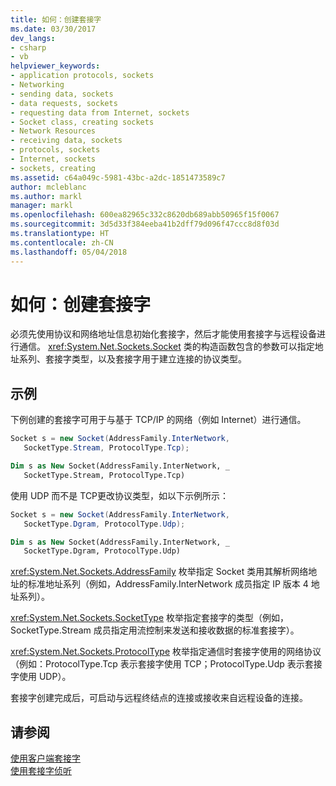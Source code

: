 ```yaml
---
title: 如何：创建套接字
ms.date: 03/30/2017
dev_langs:
- csharp
- vb
helpviewer_keywords:
- application protocols, sockets
- Networking
- sending data, sockets
- data requests, sockets
- requesting data from Internet, sockets
- Socket class, creating sockets
- Network Resources
- receiving data, sockets
- protocols, sockets
- Internet, sockets
- sockets, creating
ms.assetid: c64a049c-5981-43bc-a2dc-1851473589c7
author: mcleblanc
ms.author: markl
manager: markl
ms.openlocfilehash: 600ea82965c332c8620db689abb50965f15f0067
ms.sourcegitcommit: 3d5d33f384eeba41b2dff79d096f47ccc8d8f03d
ms.translationtype: HT
ms.contentlocale: zh-CN
ms.lasthandoff: 05/04/2018
---
```

# <a name="how-to-create-a-socket"></a>如何：创建套接字
必须先使用协议和网络地址信息初始化套接字，然后才能使用套接字与远程设备进行通信。 <xref:System.Net.Sockets.Socket> 类的构造函数包含的参数可以指定地址系列、套接字类型，以及套接字用于建立连接的协议类型。  
  
## <a name="example"></a>示例  
 下例创建的套接字可用于与基于 TCP/IP 的网络（例如 Internet）进行通信。  
  
```csharp  
Socket s = new Socket(AddressFamily.InterNetwork,   
   SocketType.Stream, ProtocolType.Tcp);  
```  
  
```vb  
Dim s as New Socket(AddressFamily.InterNetwork, _  
   SocketType.Stream, ProtocolType.Tcp)  
```  
  
 使用 UDP 而不是 TCP更改协议类型，如以下示例所示：  
  
```csharp  
Socket s = new Socket(AddressFamily.InterNetwork,   
   SocketType.Dgram, ProtocolType.Udp);  
```  
  
```vb  
Dim s as New Socket(AddressFamily.InterNetwork, _  
   SocketType.Dgram, ProtocolType.Udp)  
```  
  
 <xref:System.Net.Sockets.AddressFamily> 枚举指定 Socket 类用其解析网络地址的标准地址系列（例如，AddressFamily.InterNetwork 成员指定 IP 版本 4 地址系列）。  
  
 <xref:System.Net.Sockets.SocketType> 枚举指定套接字的类型（例如，SocketType.Stream 成员指定用流控制来发送和接收数据的标准套接字）。  
  
 <xref:System.Net.Sockets.ProtocolType> 枚举指定通信时套接字使用的网络协议（例如：ProtocolType.Tcp 表示套接字使用 TCP；ProtocolType.Udp 表示套接字使用 UDP）。  
  
 套接字创建完成后，可启动与远程终结点的连接或接收来自远程设备的连接。  
  
## <a name="see-also"></a>请参阅  
 [使用客户端套接字](../../../docs/framework/network-programming/using-client-sockets.md)  
 [使用套接字侦听](../../../docs/framework/network-programming/listening-with-sockets.md)
